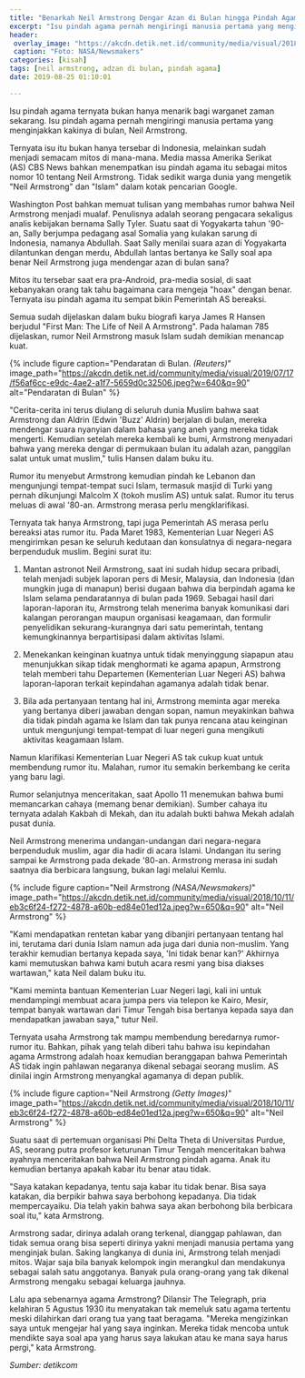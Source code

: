```yaml
---
title: "Benarkah Neil Armstrong Dengar Azan di Bulan hingga Pindah Agama?"
excerpt: "Isu pindah agama pernah mengiringi manusia pertama yang menginjakkan kakinya di bulan, Neil Armstrong"
header:
 overlay_image: "https://akcdn.detik.net.id/community/media/visual/2018/12/26/c543fc85-f431-4f38-aa33-77cc5941bd02.jpeg?w=650&q=90"
 caption: "Foto: NASA/Newsmakers"
categories: [kisah]
tags: [neil armstrong, adzan di bulan, pindah agama]
date: 2019-08-25 01:10:01

---
```

Isu pindah agama ternyata bukan hanya menarik bagi warganet zaman sekarang. Isu pindah agama pernah mengiringi manusia pertama yang menginjakkan kakinya di bulan, Neil Armstrong.

Ternyata isu itu bukan hanya tersebar di Indonesia, melainkan sudah menjadi semacam mitos di mana-mana. Media massa Amerika Serikat (AS) CBS News bahkan menempatkan isu pindah agama itu sebagai mitos nomor 10 tentang Neil Armstrong. Tidak sedikit warga dunia yang mengetik "Neil Armstrong" dan "Islam" dalam kotak pencarian Google.

Washington Post bahkan memuat tulisan yang membahas rumor bahwa Neil Armstrong menjadi mualaf. Penulisnya adalah seorang pengacara sekaligus analis kebijakan bernama Sally Tyler. Suatu saat di Yogyakarta tahun '90-an, Sally berjumpa pedagang asal Somalia yang kulakan sarung di Indonesia, namanya Abdullah. Saat Sally menilai suara azan di Yogyakarta dilantunkan dengan merdu, Abdullah lantas bertanya ke Sally soal apa benar Neil Armstrong juga mendengar azan di bulan sana?

Mitos itu tersebar saat era pra-Android, pra-media sosial, di saat kebanyakan orang tak tahu bagaimana cara mengeja "hoax" dengan benar. Ternyata isu pindah agama itu sempat bikin Pemerintah AS bereaksi.

Semua sudah dijelaskan dalam buku biografi karya James R Hansen berjudul "First Man: The Life of Neil A Armstrong". Pada halaman 785 dijelaskan, rumor Neil Armstrong masuk Islam sudah demikian menancap kuat.

{% include figure caption="Pendaratan di Bulan. *(Reuters)*" image_path="https://akcdn.detik.net.id/community/media/visual/2019/07/17/f56af6cc-e9dc-4ae2-a1f7-5659d0c32506.jpeg?w=640&q=90" alt="Pendaratan di Bulan" %}

"Cerita-cerita ini terus diulang di seluruh dunia Muslim bahwa saat Armstrong dan Aldrin (Edwin 'Buzz' Aldrin) berjalan di bulan, mereka mendengar suara nyanyian dalam bahasa yang aneh yang mereka tidak mengerti. Kemudian setelah mereka kembali ke bumi, Armstrong menyadari bahwa yang mereka dengar di permukaan bulan itu adalah azan, panggilan salat untuk umat muslim," tulis Hansen dalam buku itu.

Rumor itu menyebut Armstrong kemudian pindah ke Lebanon dan mengunjungi tempat-tempat suci Islam, termasuk masjid di Turki yang pernah dikunjungi Malcolm X (tokoh muslim AS) untuk salat. Rumor itu terus meluas di awal '80-an. Armstrong merasa perlu mengklarifikasi.

Ternyata tak hanya Armstrong, tapi juga Pemerintah AS merasa perlu bereaksi atas rumor itu. Pada Maret 1983, Kementerian Luar Negeri AS mengirimkan pesan ke seluruh kedutaan dan konsulatnya di negara-negara berpenduduk muslim. Begini surat itu:

1. Mantan astronot Neil Armstrong, saat ini sudah hidup secara pribadi, telah menjadi subjek laporan pers di Mesir, Malaysia, dan Indonesia (dan mungkin juga di manapun) berisi dugaan bahwa dia berpindah agama ke Islam selama pendaratannya di bulan pada 1969. Sebagai hasil dari laporan-laporan itu, Armstrong telah menerima banyak komunikasi dari kalangan perorangan maupun organisasi keagamaan, dan formulir penyelidikan sekurang-kurangnya dari satu pemerintah, tentang kemungkinannya berpartisipasi dalam aktivitas Islami.

2. Menekankan keinginan kuatnya untuk tidak menyinggung siapapun atau menunjukkan sikap tidak menghormati ke agama apapun, Armstrong telah memberi tahu Departemen (Kementerian Luar Negeri AS) bahwa laporan-laporan terkait kepindahan agamanya adalah tidak benar. 

3. Bila ada pertanyaan tentang hal ini, Armstrong meminta agar mereka yang bertanya diberi jawaban dengan sopan, namun meyakinkan bahwa dia tidak pindah agama ke Islam dan tak punya rencana atau keinginan untuk mengunjungi tempat-tempat di luar negeri guna mengikuti aktivitas keagamaan Islam. 

Namun klarifikasi Kementerian Luar Negeri AS tak cukup kuat untuk membendung rumor itu. Malahan, rumor itu semakin berkembang ke cerita yang baru lagi. 

Rumor selanjutnya menceritakan, saat Apollo 11 menemukan bahwa bumi memancarkan cahaya (memang benar demikian). Sumber cahaya itu ternyata adalah Kakbah di Mekah, dan itu adalah bukti bahwa Mekah adalah pusat dunia.

Neil Armstrong menerima undangan-undangan dari negara-negara berpenduduk muslim, agar dia hadir di acara Islami. Undangan itu sering sampai ke Armstrong pada dekade '80-an. Armstrong merasa ini sudah saatnya dia berbicara langsung, bukan lagi melalui Kemlu.

{% include figure caption="Neil Armstrong *(NASA/Newsmakers)*" image_path="https://akcdn.detik.net.id/community/media/visual/2018/10/11/eb3c6f24-f272-4878-a60b-ed84e01ed12a.jpeg?w=650&q=90" alt="Neil Armstrong" %}

"Kami mendapatkan rentetan kabar yang dibanjiri pertanyaan tentang hal ini, terutama dari dunia Islam namun ada juga dari dunia non-muslim. Yang terakhir kemudian bertanya kepada saya, 'Ini tidak benar kan?' Akhirnya kami memutuskan bahwa kami butuh acara resmi yang bisa diakses wartawan," kata Neil dalam buku itu.

"Kami meminta bantuan Kementerian Luar Negeri lagi, kali ini untuk mendampingi membuat acara jumpa pers via telepon ke Kairo, Mesir, tempat banyak wartawan dari Timur Tengah bisa bertanya kepada saya dan mendapatkan jawaban saya," tutur Neil.

Ternyata usaha Armstrong tak mampu membendung beredarnya rumor-rumor itu. Bahkan, pihak yang telah diberi tahu bahwa isu kepindahan agama Armstrong adalah hoax kemudian beranggapan bahwa Pemerintah AS tidak ingin pahlawan negaranya dikenal sebagai seorang muslim. AS dinilai ingin Armstrong menyangkal agamanya di depan publik.

{% include figure caption="Neil Armstrong *(Getty Images)*" image_path="https://akcdn.detik.net.id/community/media/visual/2018/10/11/eb3c6f24-f272-4878-a60b-ed84e01ed12a.jpeg?w=650&q=90" alt="Neil Armstrong" %}

Suatu saat di pertemuan organisasi Phi Delta Theta di Universitas Purdue, AS, seorang putra profesor keturunan Timur Tengah menceritakan bahwa ayahnya menceritakan bahwa Neil Armstrong pindah agama. Anak itu kemudian bertanya apakah kabar itu benar atau tidak.

"Saya katakan kepadanya, tentu saja kabar itu tidak benar. Bisa saya katakan, dia berpikir bahwa saya berbohong kepadanya. Dia tidak mempercayaiku. Dia telah yakin bahwa saya akan berbohong bila berbicara soal itu," kata Armstrong.

Armstrong sadar, dirinya adalah orang terkenal, dianggap pahlawan, dan tidak semua orang bisa seperti dirinya yakni menjadi manusia pertama yang menginjak bulan. Saking langkanya di dunia ini, Armstrong telah menjadi mitos. Wajar saja bila banyak kelompok ingin merangkul dan mendakunya sebagai salah satu anggotanya. Banyak pula orang-orang yang tak dikenal Armstrong mengaku sebagai keluarga jauhnya.

Lalu apa sebenarnya agama Armstrong? Dilansir The Telegraph, pria kelahiran 5 Agustus 1930 itu menyatakan tak memeluk satu agama tertentu meski dilahirkan dari orang tua yang taat beragama. "Mereka mengizinkan saya untuk mengejar hal yang saya inginkan. Mereka tidak mencoba untuk mendikte saya soal apa yang harus saya lakukan atau ke mana saya harus pergi," kata Armstrong.

_Sumber: detikcom_
